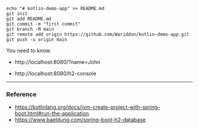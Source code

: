 ```
echo "# kotlin-demo-app" >> README.md
git init
git add README.md
git commit -m "first commit"
git branch -M main
git remote add origin https://github.com/Wariddon/kotlin-demo-app.git
git push -u origin main

```

You need to know. 
- http://localhost:8080/?name=John

- http://localhost:8080/h2-console

---
### Reference 

- https://kotlinlang.org/docs/jvm-create-project-with-spring-boot.html#run-the-application
- https://www.baeldung.com/spring-boot-h2-database